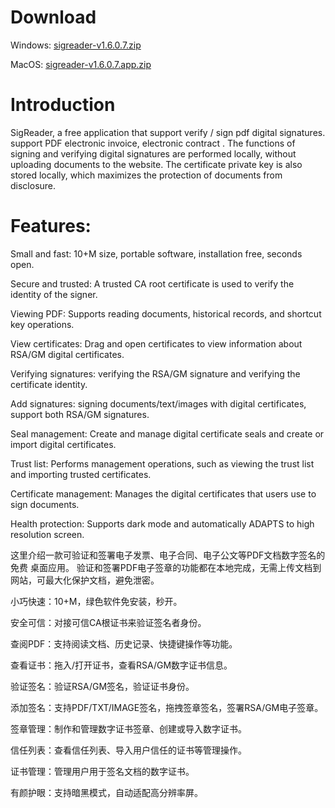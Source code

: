# Download

Windows: [sigreader-v1.6.0.7.zip](https://github.com/idealsu/sigreader/releases/download/sigreader-v1.6.0.7/SigReader-v1.6.0.7.zip)

MacOS:    [sigreader-v1.6.0.7.app.zip](https://github.com/idealsu/sigreader/releases/download/sigreader-v1.6.0.7/SigReader-v1.6.0.7.app.zip)

# Introduction

SigReader, a free application that support verify / sign pdf digital signatures. support PDF electronic invoice, electronic contract . The functions of signing and verifying digital signatures are performed locally, without uploading documents to the website. The certificate private key is also stored locally, which maximizes the protection of documents from disclosure.

# Features:

Small and fast: 10+M size, portable software, installation free, seconds open.

Secure and trusted: A trusted CA root certificate is used to verify the identity of the signer.

Viewing PDF: Supports reading documents, historical records, and shortcut key operations.

View certificates: Drag and open certificates to view information about RSA/GM digital certificates.

Verifying signatures: verifying the RSA/GM signature and verifying the certificate identity.

Add signatures: signing documents/text/images with digital certificates, support both RSA/GM signatures.

Seal management: Create and manage digital certificate seals and create or import digital certificates.

Trust list: Performs management operations, such as viewing the trust list and importing trusted certificates.

Certificate management: Manages the digital certificates that users use to sign documents.

Health protection: Supports dark mode and automatically ADAPTS to high resolution screen.

这里介绍一款可验证和签署电子发票、电子合同、电子公文等PDF文档数字签名的 免费 桌面应用。 验证和签署PDF电子签章的功能都在本地完成，无需上传文档到网站，可最大化保护文档，避免泄密。

小巧快速：10+M，绿色软件免安装，秒开。

安全可信：对接可信CA根证书来验证签名者身份。

查阅PDF：支持阅读文档、历史记录、快捷键操作等功能。

查看证书：拖入/打开证书，查看RSA/GM数字证书信息。

验证签名：验证RSA/GM签名，验证证书身份。

添加签名：支持PDF/TXT/IMAGE签名，拖拽签章签名，签署RSA/GM电子签章。

签章管理：制作和管理数字证书签章、创建或导入数字证书。

信任列表：查看信任列表、导入用户信任的证书等管理操作。

证书管理：管理用户用于签名文档的数字证书。

有颜护眼：支持暗黑模式，自动适配高分辨率屏。

